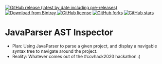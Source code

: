 [ ![GitHub release (latest by date including pre-releases)](https://img.shields.io/github/v/release/MysterAitch/JavaParser-AST-Inspector?include_prereleases) ](https://github.com/mysteraitch/javaparser-ast-inspector/releases)
[ ![Download from Bintray](https://api.bintray.com/packages/mysteraitch/JavaParser-AST-Inspector/JavaParser-AST-Inspector/images/download.svg?&label=Bintray) ](https://bintray.com/mysteraitch/JavaParser-AST-Inspector/JavaParser-AST-Inspector/_latestVersion)
[![GitHub license](https://img.shields.io/github/license/MysterAitch/JavaParser-AST-Inspector)](https://github.com/MysterAitch/JavaParser-AST-Inspector/blob/master/LICENSE)
[![GitHub forks](https://img.shields.io/github/forks/MysterAitch/JavaParser-AST-Inspector)](https://github.com/MysterAitch/JavaParser-AST-Inspector/network)
[![GitHub stars](https://img.shields.io/github/stars/MysterAitch/JavaParser-AST-Inspector)](https://github.com/MysterAitch/JavaParser-AST-Inspector/stargazers)



# JavaParser AST Inspector

- Plan: Using JavaParser to parse a given project, and display a navigable syntax tree to navigate around the project.
- Reality: Whatever comes out of the #covhack2020 hackathon :)
